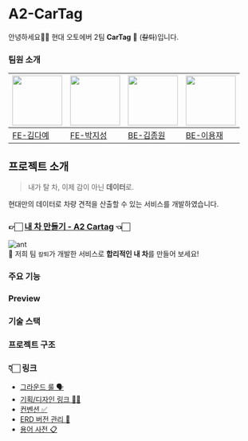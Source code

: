# A2-CarTag

안녕하세요🙌🏻 현대 오토에버 2팀 **CarTag** 🚙 (~~칼퇴~~)입니다.

### 팀원 소개

| <img src="https://avatars.githubusercontent.com/u/63107805?s=400&u=a6d46e70c79e2efbe7baf3c1f41eea4196306a63&v=4" width="100px"> | <img src="https://avatars.githubusercontent.com/u/77661228?v=4" width="100px"> | <img src="https://avatars.githubusercontent.com/u/43626362?v=4" width="100px"> | <img src="https://item.kakaocdn.net/do/93f6fdee16edbf3cb096127b68c495bdce9463e040a07a9462a54df43e1d73f1" width="100px"> |
| ------------------------------------------------------------------------------------------------------------------------------- | ------------------------------------------------------------------------------ | ------------------------------------------------------------------------------ | ----------------------------------------------------------------------------------------------------------------------- |
| [FE-김다예](https://github.com/kimdaye77)                                                                                       | [FE-박지성](https://github.com/jijiseong)                                      | [BE-김종원](https://github.com/tank3a)                                         | [BE-이용재](https://github.com/dydwo0740)                                                                               |
## 프로젝트 소개

> 내가 탈 차, 이제 감이 아닌 **데이터**로.

현대만의 데이터로 차량 견적을 산출할 수 있는 서비스를 개발하였습니다.<br>
 ### 👉🏻 [내 차 만들기 - A2 Cartag](http://www.a2cartag.com/) 👈🏻
  ![ant](https://github.com/softeerbootcamp-2nd/A2-CarTag/assets/63107805/3e59ccd2-a9a4-4f32-9ecd-bd3355f8994e)<br>
🐜 저희 팀 `칼퇴`가 개발한 서비스로 **합리적인 내 차**를 만들어 보세요!



### 주요 기능

### Preview

### 기술 스택

### 프로젝트 구조

### 👇🏻 링크
- [그라운드 룰 🗣️](https://github.com/softeerbootcamp-2nd/A2-CarTag/wiki/%EA%B7%B8%EB%9D%BC%EC%9A%B4%EB%93%9C-%EB%A3%B0)
- [기획/디자인 링크 👩‍🎨](https://www.figma.com/file/UPMMnkNQegdhJXFuZqQqph/Car-ta-log_Hand-off?type=design&node-id=1-6&mode=design&t=sBmZzwne4kOQ0Cub-0)
- [컨벤션 ✅](https://github.com/softeerbootcamp-2nd/A2-CarTag/wiki/Convention)
- [ERD 버전 관리 📜](https://github.com/softeerbootcamp-2nd/A2-CarTag/wiki/ERD)
- [용어 사전 📋](https://github.com/softeerbootcamp-2nd/A2-CarTag/wiki/%EC%9A%A9%EC%96%B4%EC%82%AC%EC%A0%84)
